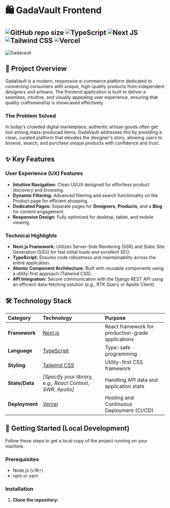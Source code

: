 # 🛍️ GadaVault Frontend

![GitHub repo size](https://img.shields.io/github/repo-size/Hali1439/gadavault-frontend)
![TypeScript](https://img.shields.io/badge/TypeScript-3178C6?style=flat&logo=typescript&logoColor=white)
![Next JS](https://img.shields.io/badge/Next.js-000000?style=flat&logo=next.js&logoColor=white)
![Tailwind CSS](https://img.shields.io/badge/Tailwind_CSS-06B6D4?style=flat&logo=tailwind-css&logoColor=white)
![Vercel](https://img.shields.io/badge/Deployed%20on-Vercel-black?style=flat&logo=vercel)
---
![Gadavault](https://gadavault.vercel.app/)
## 🌟 Project Overview

GadaVault is a modern, responsive e-commerce platform dedicated to connecting consumers with unique, high-quality products from independent designers and artisans. The frontend application is built to deliver a seamless, intuitive, and visually appealing user experience, ensuring that quality craftsmanship is showcased effectively.

### The Problem Solved

In today's crowded digital marketplace, authentic artisan goods often get lost among mass-produced items. GadaVault addresses this by providing a clean, curated platform that elevates the designer's story, allowing users to browse, search, and purchase unique products with confidence and trust.

## ✨ Key Features

### User Experience (UX) Features
* **Intuitive Navigation:** Clean UI/UX designed for effortless product discovery and browsing.
* **Dynamic Filtering:** Advanced filtering and search functionality on the Product page for efficient shopping.
* **Dedicated Pages:** Separate pages for **Designers**, **Products**, and a **Blog** for content engagement.
* **Responsive Design:** Fully optimized for desktop, tablet, and mobile viewing.

### Technical Highlights
* **Next.js Framework:** Utilizes Server-Side Rendering (SSR) and Static Site Generation (SSG) for fast initial loads and excellent SEO.
* **TypeScript:** Ensures code robustness and maintainability across the entire application.
* **Atomic Component Architecture:** Built with reusable components using a utility-first approach (Tailwind CSS).
* **API Integration:** Secure communication with the Django REST API using an efficient data-fetching solution (e.g., RTK Query or Apollo Client).

## 🛠️ Technology Stack

| Category | Technology | Purpose |
| :--- | :--- | :--- |
| **Framework** | [Next.js](https://nextjs.org/) | React framework for production-grade applications |
| **Language** | [TypeScript](https://www.typescriptlang.org/) | Type-safe programming |
| **Styling** | [Tailwind CSS](https://tailwindcss.com/) | Utility-first CSS framework |
| **State/Data** | *[Specify your library, e.g., React Context, SWR, Apollo]* | Handling API data and application state |
| **Deployment**| [Vercel](https://vercel.com/) | Hosting and Continuous Deployment (CI/CD) |

## 🚀 Getting Started (Local Development)

Follow these steps to get a local copy of the project running on your machine.

### Prerequisites
* Node.js (v18+)
* npm or yarn

### Installation

1.  **Clone the repository:**
    
